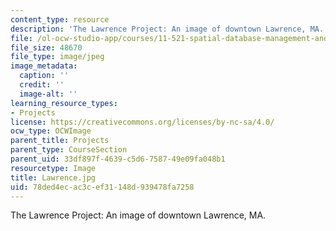 ```yaml
---
content_type: resource
description: 'The Lawrence Project: An image of downtown Lawrence, MA.'
file: /ol-ocw-studio-app/courses/11-521-spatial-database-management-and-advanced-geographic-information-systems-spring-2003/78ded4ecac3cef31148d939478fa7258_Lawrence.jpg
file_size: 48670
file_type: image/jpeg
image_metadata:
  caption: ''
  credit: ''
  image-alt: ''
learning_resource_types:
- Projects
license: https://creativecommons.org/licenses/by-nc-sa/4.0/
ocw_type: OCWImage
parent_title: Projects
parent_type: CourseSection
parent_uid: 33df897f-4639-c5d6-7587-49e09fa048b1
resourcetype: Image
title: Lawrence.jpg
uid: 78ded4ec-ac3c-ef31-148d-939478fa7258
---
```

The Lawrence Project: An image of downtown Lawrence, MA.